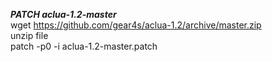 ***PATCH aclua-1.2-master***  
wget https://github.com/gear4s/aclua-1.2/archive/master.zip  
unzip file  
patch -p0 -i aclua-1.2-master.patch  


